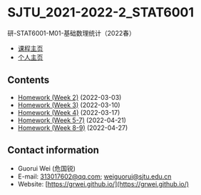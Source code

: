 # SJTU_2021-2022-2_STAT6001

研-STAT6001-M01-基础数理统计（2022春）

- [课程主页](https://grwei.github.io/SJTU_2021-2022-2_STAT6001)  
- [个人主页](https://grwei.github.io/)

## Contents

- [Homework (Week 2)](https://grwei.github.io/SJTU_2021-2022-2_STAT6001/) (2022-03-03)
- [Homework (Week 3)](https://grwei.github.io/SJTU_2021-2022-2_STAT6001/hw3_危国锐_120034910021.pdf) (2022-03-10)
- [Homework (Week 4)](https://grwei.github.io/SJTU_2021-2022-2_STAT6001/wk4_危国锐_120034910021.pdf) (2022-03-17)
- [Homework (Week 5-7)](https://grwei.github.io/SJTU_2021-2022-2_STAT6001/wk5-7_危国锐_120034910021.pdf) (2022-04-21)
- [Homework (Week 8-9)](https://grwei.github.io/SJTU_2021-2022-2_STAT6001/wk8-9_危国锐_120034910021.pdf) (2022-04-27)

## Contact information

- Guorui Wei (危国锐)
- E-mail: 313017602@qq.com; weiguorui@sjtu.edu.cn
- Website: [https://grwei.github.io/](https://grwei.github.io/)
